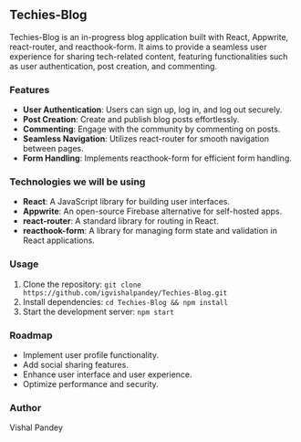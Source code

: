 ## Techies-Blog

Techies-Blog is an in-progress blog application built with React, Appwrite, react-router, and reacthook-form. It aims to provide a seamless user experience for sharing tech-related content, featuring functionalities such as user authentication, post creation, and commenting.

### Features
- **User Authentication**: Users can sign up, log in, and log out securely.
- **Post Creation**: Create and publish blog posts effortlessly.
- **Commenting**: Engage with the community by commenting on posts.
- **Seamless Navigation**: Utilizes react-router for smooth navigation between pages.
- **Form Handling**: Implements reacthook-form for efficient form handling.

### Technologies we will be using
- **React**: A JavaScript library for building user interfaces.
- **Appwrite**: An open-source Firebase alternative for self-hosted apps.
- **react-router**: A standard library for routing in React.
- **reacthook-form**: A library for managing form state and validation in React applications.

### Usage
1. Clone the repository: `git clone https://github.com/igvishalpandey/Techies-Blog.git`
2. Install dependencies: `cd Techies-Blog && npm install`
3. Start the development server: `npm start`

### Roadmap
- Implement user profile functionality.
- Add social sharing features.
- Enhance user interface and user experience.
- Optimize performance and security.

### Author
Vishal Pandey
